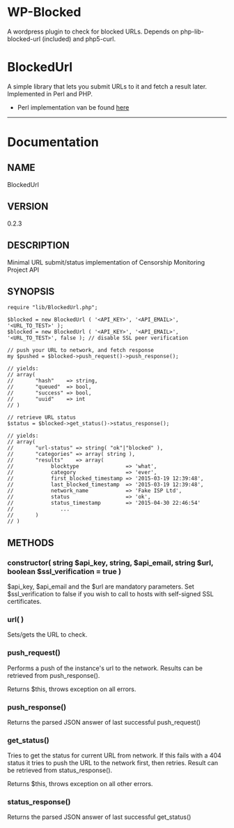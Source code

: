# WP-Blocked

A wordpress plugin to check for blocked URLs. Depends on php-lib-blocked-url (included) and php5-curl.

# BlockedUrl

A simple library that lets you submit URLs to it and fetch a result later. Implemented in Perl and PHP.

- Perl implementation van be found [here](https://github.com/u451f/blocked-perl)

- - -
# Documentation

## NAME

BlockedUrl

## VERSION

0.2.3

## DESCRIPTION

Minimal URL submit/status implementation of Censorship Monitoring
Project API

## SYNOPSIS
    require "lib/BlockedUrl.php";

    $blocked = new BlockedUrl ( '<API_KEY>', '<API_EMAIL>', '<URL_TO_TEST>' );
    $blocked = new BlockedUrl ( '<API_KEY>', '<API_EMAIL>', '<URL_TO_TEST>', false ); // disable SSL peer verification

    // push your URL to network, and fetch response
    my $pushed = $blocked->push_request()->push_response();

    // yields:
    // array(
    //       "hash"    => string,
    //       "queued"  => bool,
    //       "success" => bool,
    //       "uuid"    => int
    // )

    // retrieve URL status
    $status = $blocked->get_status()->status_response();

    // yields:
    // array(
    //       "url-status" => string( "ok"|"blocked" ),
    //       "categories" => array( string ),
    //       "results"    => array(
    //            blocktype               => 'what',
    //            category                => 'ever',
    //            first_blocked_timestamp => '2015-03-19 12:39:48',
    //            last_blocked_timestamp  => '2015-03-19 12:39:48',
    //            network_name            => 'Fake ISP Ltd',
    //            status                  => 'ok',
    //            status_timestamp        => '2015-04-30 22:46:54'
    //               ...
    //       )
    // )

## METHODS

### constructor( string $api_key, string, $api_email, string $url, boolean $ssl_verification = true )

$api_key, $api_email and the $url are mandatory parameters. Set
$ssl_verification to false if you wish to call to hosts with self-signed SSL certificates.

### url( <string> )

Sets/gets the URL to check.

### push_request()

Performs a push of the instance's url to the network. Results can be retrieved
from push_response().

Returns $this, throws exception on all errors.

### push_response()

Returns the parsed JSON answer of last successful push_request()

### get_status()

Tries to get the status for current URL from network. If this fails with
a 404 status it tries to push the URL to the network first, then
retries. Result can be retrieved from status_response().

Returns $this, throws exception on all other errors.

### status_response()

Returns the parsed JSON answer of last successful get_status()

